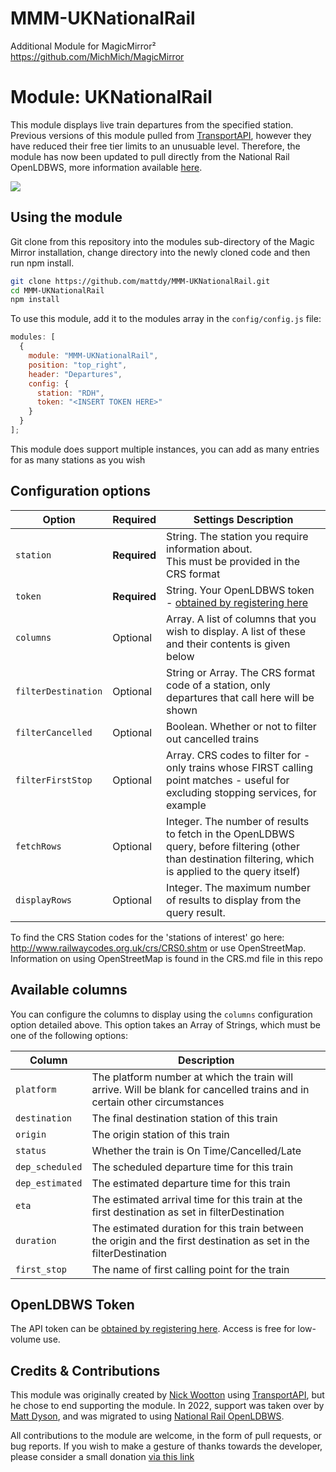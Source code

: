 # MMM-UKNationalRail

Additional Module for MagicMirror² https://github.com/MichMich/MagicMirror

# Module: UKNationalRail

This module displays live train departures from the specified station. Previous versions of this module pulled from [TransportAPI](http://transportapi.com/), however they have reduced their free tier limits to an unusuable level. Therefore, the module has now been updated to pull directly from the National Rail OpenLDBWS, more information available [here](https://wiki.openraildata.com/index.php?title=Main_Page).

![](./images/Current_version.png)

## Using the module

Git clone from this repository into the modules sub-directory of the Magic Mirror installation, change directory into the newly cloned code and then run npm install.

```bash
git clone https://github.com/mattdy/MMM-UKNationalRail.git
cd MMM-UKNationalRail
npm install
```

To use this module, add it to the modules array in the `config/config.js` file:

```javascript
modules: [
  {
    module: "MMM-UKNationalRail",
    position: "top_right",
    header: "Departures",
    config: {
      station: "RDH",
      token: "<INSERT TOKEN HERE>"
    }
  }
];
```

This module does support multiple instances, you can add as many entries for as many stations as you wish

## Configuration options

| Option              | Required     | Settings Description                                                                                                                                      |
| ------------------- | ------------ | --------------------------------------------------------------------------------------------------------------------------------------------------------- |
| `station`           | **Required** | String. The station you require information about. <br />This must be provided in the CRS format                                                          |
| `token`             | **Required** | String. Your OpenLDBWS token - [obtained by registering here](http://realtime.nationalrail.co.uk/OpenLDBWSRegistration)                                   |
| `columns`           | Optional     | Array. A list of columns that you wish to display. A list of these and their contents is given below                                                      |
| `filterDestination` | Optional     | String or Array. The CRS format code of a station, only departures that call here will be shown                                                           |
| `filterCancelled`   | Optional     | Boolean. Whether or not to filter out cancelled trains                                                                                                    |
| `filterFirstStop`   | Optional     | Array. CRS codes to filter for - only trains whose FIRST calling point matches - useful for excluding stopping services, for example                                                                                                     |
| `fetchRows`         | Optional     | Integer. The number of results to fetch in the OpenLDBWS query, before filtering (other than destination filtering, which is applied to the query itself) |
| `displayRows`       | Optional     | Integer. The maximum number of results to display from the query result.                                                                                  |

To find the CRS Station codes for the 'stations of interest' go here: http://www.railwaycodes.org.uk/crs/CRS0.shtm or use OpenStreetMap. Information on using OpenStreetMap is found in the CRS.md file in this repo

## Available columns

You can configure the columns to display using the `columns` configuration option detailed above. This option takes an Array of Strings, which must be one of the following options:

| Column          | Description                                                                                                               |
| --------------- | ------------------------------------------------------------------------------------------------------------------------- |
| `platform`      | The platform number at which the train will arrive. Will be blank for cancelled trains and in certain other circumstances |
| `destination`   | The final destination station of this train                                                                               |
| `origin`        | The origin station of this train                                                                                          |
| `status`        | Whether the train is On Time/Cancelled/Late                                                                               |
| `dep_scheduled` | The scheduled departure time for this train                                                                               |
| `dep_estimated` | The estimated departure time for this train                                                                               |
| `eta`           | The estimated arrival time for this train at the first destination as set in filterDestination                            |
| `duration`      | The estimated duration for this train between the origin and the first destination as set in the filterDestination        |
| `first_stop`      | The name of first calling point for the train        |

## OpenLDBWS Token

The API token can be [obtained by registering here](http://realtime.nationalrail.co.uk/OpenLDBWSRegistration). Access is free for low-volume use.

## Credits & Contributions

This module was originally created by [Nick Wootton](https://github.com/nwootton/MMM-UKNationalRail) using [TransportAPI](http://transportapi.com/), but he chose to end supporting the module. In 2022, support was taken over by [Matt Dyson](https://github.com/mattdy/MMM-UKNationalRail), and was migrated to using [National Rail OpenLDBWS](http://realtime.nationalrail.co.uk/OpenLDBWSRegistration).

All contributions to the module are welcome, in the form of pull requests, or bug reports. If you wish to make a gesture of thanks towards the developer, please consider a small donation [via this link](http://paypal.me/mattdy90)
